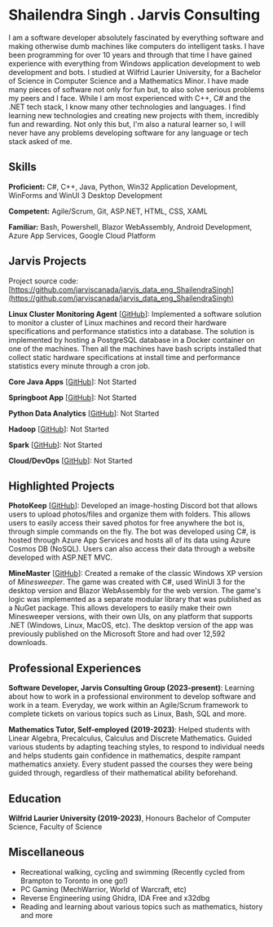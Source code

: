 # Shailendra Singh . Jarvis Consulting

I am a software developer absolutely fascinated by everything software and making otherwise dumb machines like computers do intelligent tasks. I have been programming for over 10 years and through that time I have gained experience with everything from Windows application development to web development and bots. I studied at Wilfrid Laurier University, for a Bachelor of Science in Computer Science and a Mathematics Minor. I have made many pieces of software not only for fun but, to also solve serious problems my peers and I face. While I am most experienced with C++, C# and the .NET tech stack, I know many other technologies and languages. I find learning new technologies and creating new projects with them, incredibly fun and rewarding. Not only this but, I'm also a natural learner so, I will never have any problems developing software for any language or tech stack asked of me.

## Skills

**Proficient:** C#, C++, Java, Python, Win32 Application Development, WinForms and WinUI 3 Desktop Development

**Competent:** Agile/Scrum, Git, ASP.NET, HTML, CSS, XAML

**Familiar:** Bash, Powershell, Blazor WebAssembly, Android Development, Azure App Services, Google Cloud Platform

## Jarvis Projects

Project source code: [https://github.com/jarviscanada/jarvis_data_eng_ShailendraSingh](https://github.com/jarviscanada/jarvis_data_eng_ShailendraSingh)


**Linux Cluster Monitoring Agent** [[GitHub](https://github.com/jarviscanada/jarvis_data_eng_ShailendraSingh/tree/master/linux_sql)]: Implemented a software solution to monitor a cluster of Linux machines and record their hardware specifications and performance statistics into a database. The solution is implemented by hosting a PostgreSQL database in a Docker container on one of the machines. Then all the machines have bash scripts installed that collect static hardware specifications at install time and performance statistics every minute through a cron job.

**Core Java Apps** [[GitHub](https://github.com/jarviscanada/jarvis_data_eng_ShailendraSingh/tree/master/core_java)]: Not Started

**Springboot App** [[GitHub](https://github.com/jarviscanada/jarvis_data_eng_ShailendraSingh/tree/master/springboot)]: Not Started

**Python Data Analytics** [[GitHub](https://github.com/jarviscanada/jarvis_data_eng_ShailendraSingh/tree/master/python_data_anlytics)]: Not Started

**Hadoop** [[GitHub](https://github.com/jarviscanada/jarvis_data_eng_ShailendraSingh/tree/master/hadoop)]: Not Started

**Spark** [[GitHub](https://github.com/jarviscanada/jarvis_data_eng_ShailendraSingh/tree/master/spark)]: Not Started

**Cloud/DevOps** [[GitHub](https://github.com/jarviscanada/jarvis_data_eng_ShailendraSingh/tree/master/cloud_devops)]: Not Started


## Highlighted Projects
**PhotoKeep** [[GitHub](https://github.com/Shailosingh/Photokeep)]: Developed an image-hosting Discord bot that allows users to upload photos/files and organize them with folders. This allows users to easily access their saved photos for free anywhere the bot is, through simple commands on the fly. The bot was developed using C#, is hosted through Azure App Services and hosts all of its data using Azure Cosmos DB (NoSQL). Users can also access their data through a website developed with ASP.NET MVC.

**MineMaster** [[GitHub](https://github.com/Shailosingh/MineMaster)]: Created a remake of the classic Windows XP version of *Minesweeper*. The game was created with C#, used WinUI 3 for the desktop version and Blazor WebAssembly for the web version. The game's logic was implemented as a separate modular library that was published as a NuGet package. This allows developers to easily make their own Minesweeper versions, with their own UIs, on any platform that supports .NET (Windows, Linux, MacOS, etc). The desktop version of the app was previously published on the Microsoft Store and had over 12,592 downloads.


## Professional Experiences

**Software Developer, Jarvis Consulting Group (2023-present)**: Learning about how to work in a professional environment to develop software and work in a team. Everyday, we work within an Agile/Scrum framework to complete tickets on various topics such as Linux, Bash, SQL and more.

**Mathematics Tutor, Self-employed (2019-2023)**: Helped students with Linear Algebra, Precalculus, Calculus and Discrete Mathematics. Guided various students by adapting teaching styles, to respond to individual needs and helps students gain confidence in mathematics, despite rampant mathematics anxiety. Every student passed the courses they were being guided through, regardless of their mathematical ability beforehand.


## Education
**Wilfrid Laurier University (2019-2023)**, Honours Bachelor of Computer Science, Faculty of Science


## Miscellaneous
- Recreational walking, cycling and swimming (Recently cycled from Brampton to Toronto in one go!)
- PC Gaming (MechWarrior, World of Warcraft, etc)
- Reverse Engineering using Ghidra, IDA Free and x32dbg
- Reading and learning about various topics such as mathematics, history and more